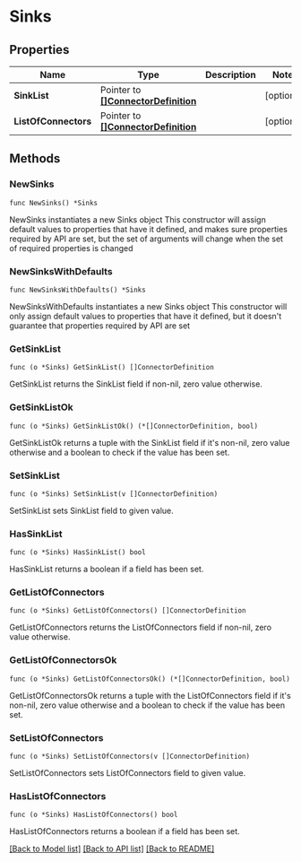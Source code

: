 # Sinks

## Properties

Name | Type | Description | Notes
------------ | ------------- | ------------- | -------------
**SinkList** | Pointer to [**[]ConnectorDefinition**](ConnectorDefinition.md) |  | [optional] 
**ListOfConnectors** | Pointer to [**[]ConnectorDefinition**](ConnectorDefinition.md) |  | [optional] 

## Methods

### NewSinks

`func NewSinks() *Sinks`

NewSinks instantiates a new Sinks object
This constructor will assign default values to properties that have it defined,
and makes sure properties required by API are set, but the set of arguments
will change when the set of required properties is changed

### NewSinksWithDefaults

`func NewSinksWithDefaults() *Sinks`

NewSinksWithDefaults instantiates a new Sinks object
This constructor will only assign default values to properties that have it defined,
but it doesn't guarantee that properties required by API are set

### GetSinkList

`func (o *Sinks) GetSinkList() []ConnectorDefinition`

GetSinkList returns the SinkList field if non-nil, zero value otherwise.

### GetSinkListOk

`func (o *Sinks) GetSinkListOk() (*[]ConnectorDefinition, bool)`

GetSinkListOk returns a tuple with the SinkList field if it's non-nil, zero value otherwise
and a boolean to check if the value has been set.

### SetSinkList

`func (o *Sinks) SetSinkList(v []ConnectorDefinition)`

SetSinkList sets SinkList field to given value.

### HasSinkList

`func (o *Sinks) HasSinkList() bool`

HasSinkList returns a boolean if a field has been set.

### GetListOfConnectors

`func (o *Sinks) GetListOfConnectors() []ConnectorDefinition`

GetListOfConnectors returns the ListOfConnectors field if non-nil, zero value otherwise.

### GetListOfConnectorsOk

`func (o *Sinks) GetListOfConnectorsOk() (*[]ConnectorDefinition, bool)`

GetListOfConnectorsOk returns a tuple with the ListOfConnectors field if it's non-nil, zero value otherwise
and a boolean to check if the value has been set.

### SetListOfConnectors

`func (o *Sinks) SetListOfConnectors(v []ConnectorDefinition)`

SetListOfConnectors sets ListOfConnectors field to given value.

### HasListOfConnectors

`func (o *Sinks) HasListOfConnectors() bool`

HasListOfConnectors returns a boolean if a field has been set.


[[Back to Model list]](../README.md#documentation-for-models) [[Back to API list]](../README.md#documentation-for-api-endpoints) [[Back to README]](../README.md)


